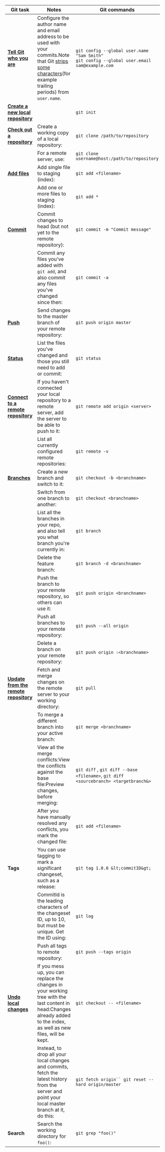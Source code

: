 | Git task | Notes | Git commands |
|----------|-------|--------------|
| **[Tell Git who you are](https://www.atlassian.com/git/tutorials/setting-up-a-repository/git-config)** | Configure the author name and email address to be used with your commits.Note that Git [strips some characters](http://stackoverflow.com/questions/26159274/is-it-possible-to-have-a-trailing-period-in-user-name-in-git/26219423#26219423)(for example trailing periods) from `user.name`. | `git config --global user.name "Sam Smith"` <br> `git config --global user.email sam@example.com` <br/>|
| **[Create a new local repository](https://www.atlassian.com/git/tutorials/setting-up-a-repository/git-init)** |  | ``` git init ```  |
| **[Check out a repository](https://www.atlassian.com/git/tutorials/setting-up-a-repository/git-clone)** | Create a working copy of a local repository: |`git clone /path/to/repository`|
|| For a remote server, use: | `git clone username@host:/path/to/repository`|
| **[Add files](https://www.atlassian.com/git/tutorials/saving-changes#git-add)** | Add single file to staging (index): | `git add <filename>` |
|| Add one or more files to staging (index):| `git add *`|
| **[Commit](https://www.atlassian.com/git/tutorials/saving-changes#git-commit)** | Commit changes to head (but not yet to the remote repository): |`git commit -m "Commit message"`|
|| Commit any files you've added with `git add`, and also commit any files you've changed since then: |`git commit -a`|
| **[Push](https://www.atlassian.com/git/tutorials/syncing#git-push)** | Send changes to the master branch of your remote repository: |`git push origin master`|
| **[Status](https://www.atlassian.com/git/tutorials/inspecting-a-repository#git-status)** | List the files you've changed and those you still need to add or commit: |`git status`|
| **[Connect to a remote repository](https://www.atlassian.com/git/tutorials/syncing#git-remote)** | If you haven't connected your local repository to a remote server, add the server to be able to push to it: | `git remote add origin <server>` |
|| List all currently configured remote repositories: | `git remote -v` |
| **[Branches](https://www.atlassian.com/git/tutorials/using-branches)** | Create a new branch and switch to it: | `git checkout -b <branchname>`|
|| Switch from one branch to another: | `git checkout <branchname>` |
|| List all the branches in your repo, and also tell you what branch you're currently in: |`git branch`|
|| Delete the feature branch: | `git branch -d <branchname>`|
|| Push the branch to your remote repository, so others can use it: | `git push origin <branchname>` |
| |Push all branches to your remote repository: |`git push --all origin`|
|| Delete a branch on your remote repository: | `git push origin :<branchname>` |
| **[Update from the remote repository](https://www.atlassian.com/git/tutorials/syncing)** | Fetch and merge changes on the remote server to your working directory: | `git pull` |
|| To merge a different branch into your active branch: | `git merge <branchname>` |
|| View all the merge conflicts:View the conflicts against the base file:Preview changes, before merging: | `git diff` , `git diff --base <filename>`, `git diff <sourcebranch> <targetbranch&>` |
|| After you have manually resolved any conflicts, you mark the changed file: | `git add <filename>`|
| **Tags** | You can use tagging to mark a significant changeset, such as a release: |`git tag 1.0.0 &lt;commitID&gt;` |
|| CommitId is the leading characters of the changeset ID, up to 10, but must be unique. Get the ID using: |`git log`  |
|| Push all tags to remote repository: |`git push --tags origin`  |
| **[Undo local changes](https://www.atlassian.com/git/tutorials/undoing-changes)** | If you mess up, you can replace the changes in your working tree with the last content in head:Changes already added to the index, as well as new files, will be kept. | `git checkout -- <filename>` |
|| Instead, to drop all your local changes and commits, fetch the latest history from the server and point your local master branch at it, do this: |`git fetch origin`` git reset --hard origin/master`|
| **Search** | Search the working directory for `foo()`: | `git grep "foo()"` |